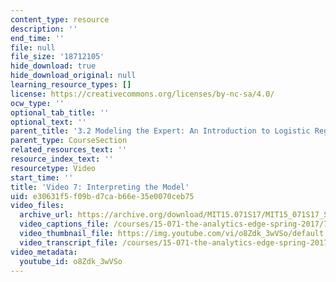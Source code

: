 ```yaml
---
content_type: resource
description: ''
end_time: ''
file: null
file_size: '18712105'
hide_download: true
hide_download_original: null
learning_resource_types: []
license: https://creativecommons.org/licenses/by-nc-sa/4.0/
ocw_type: ''
optional_tab_title: ''
optional_text: ''
parent_title: '3.2 Modeling the Expert: An Introduction to Logistic Regression'
parent_type: CourseSection
related_resources_text: ''
resource_index_text: ''
resourcetype: Video
start_time: ''
title: 'Video 7: Interpreting the Model'
uid: e30631f5-f09b-d7ca-b66e-35e0070ceb75
video_files:
  archive_url: https://archive.org/download/MIT15.071S17/MIT15_071S17_Session_3.2.12_300k.mp4
  video_captions_file: /courses/15-071-the-analytics-edge-spring-2017/704bf71640d75ce598ca1b0fed53df9f_o8Zdk_3wVSo.vtt
  video_thumbnail_file: https://img.youtube.com/vi/o8Zdk_3wVSo/default.jpg
  video_transcript_file: /courses/15-071-the-analytics-edge-spring-2017/33a661f0c2e2aac34f8f852c8533d1a2_o8Zdk_3wVSo.pdf
video_metadata:
  youtube_id: o8Zdk_3wVSo
---
```

